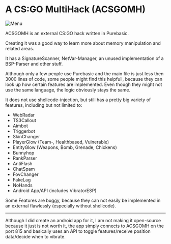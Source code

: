 # A CS:GO MultiHack (ACSGOMH)

![Menu](https://i.imgur.com/9dnQ3Ls.png)

ACSGOMH is an external CS:GO hack written in Purebasic.

Creating it was a good way to learn more about memory manipulation and related areas.

It has a SignatureScanner, NetVar-Manager, an unused implementation of a BSP-Parser and other stuff.

Although only a few people use Purebasic and the main file is just less then 3000 lines of code,
some people might find this helpfull, because they can look up how certain features are implemented.
Even though they might not use the same language, the logic obviously stays the same.

It does not use shellcode-injection, but still has a pretty big variety of features, including but not limited to:

- WebRadar
- TS3Callout
- Aimbot
- Triggerbot
- SkinChanger
- PlayerGlow (Team-, Healthbased, Vulnerable)
- EntityGlow (Weapons, Bomb, Grenade, Chickens)
- Bunnyhop
- RankParser
- AntiFlash
- ChatSpam
- FovChanger
- FakeLag
- NoHands
- Android App/API (includes VibratorESP)

Some Features are buggy, because they can not easily be implemented in an external flawlessly (especially without shellcode).

----------------------------------

Although I did create an android app for it, I am not making it open-source because it just is not worth it, the app simply connects to
ACSGOMH on the port 815 and basically uses an API to toggle features/receive position data/decide when to vibrate.

